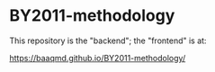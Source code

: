 # BY2011-methodology

This repository is the "backend"; the "frontend" is at:

 https://baaqmd.github.io/BY2011-methodology/

